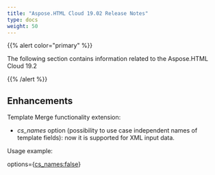 ```yaml
---
title: "Aspose.HTML Cloud 19.02 Release Notes"
type: docs
weight: 50
---
```


{{% alert color="primary" %}} 

The following section contains information related to the Aspose.HTML Cloud 19.2

{{% /alert %}} 


## **Enhancements**
Template Merge functionality extension: 

- *cs_names* option (possibility to use case independent names of template fields): now it is supported for XML input data.

Usage example:

options={[cs_names:false](http://cs_namesfalse)}


